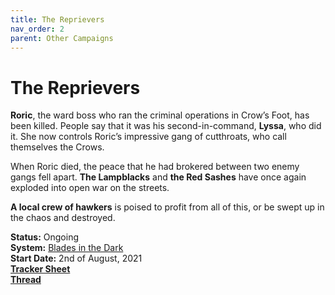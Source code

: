 ```yaml
---
title: The Reprievers
nav_order: 2
parent: Other Campaigns
---
```


# The Reprievers
**Roric**, the ward boss who ran the criminal operations in Crow’s Foot, has been killed. People say that it was his second-in-command, **Lyssa**, who did it. She now controls Roric’s impressive gang of cutthroats, who call themselves the Crows.

When Roric died, the peace that he had brokered between two enemy gangs fell apart. **The Lampblacks** and **the Red Sashes** have once again exploded into open war on the streets.

**A local crew of hawkers** is poised to profit from all of this, or be swept up in the chaos and destroyed.

**Status:** Ongoing<br>
**System:** [Blades in the Dark](https://bladesinthedark.com/)<br>
**Start Date:** 2nd of August, 2021<br>
[**Tracker Sheet**](https://docs.google.com/spreadsheets/d/1Vggl0eHFcUwHgDHwqY2TgP1V-2K-L9UgQIJ_SCyJteI/edit#gid=931661848)<br>
[**Thread**](https://discord.com/channels/476843342001602570/871796471710777405)